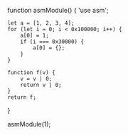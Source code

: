 
function asmModule() {
    'use asm';

    let a = [1, 2, 3, 4];
    for (let i = 0; i < 0x100000; i++) {  
        a[0] = 1;
        if (i === 0x30000) {
            a[0] = {};  
        }
    }

    function f(v) {
        v = v | 0;
        return v | 0;
    }
    return f;
}

asmModule(1);
